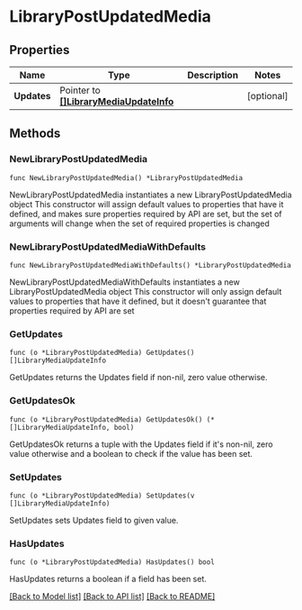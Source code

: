 # LibraryPostUpdatedMedia

## Properties

Name | Type | Description | Notes
------------ | ------------- | ------------- | -------------
**Updates** | Pointer to [**[]LibraryMediaUpdateInfo**](LibraryMediaUpdateInfo.md) |  | [optional] 

## Methods

### NewLibraryPostUpdatedMedia

`func NewLibraryPostUpdatedMedia() *LibraryPostUpdatedMedia`

NewLibraryPostUpdatedMedia instantiates a new LibraryPostUpdatedMedia object
This constructor will assign default values to properties that have it defined,
and makes sure properties required by API are set, but the set of arguments
will change when the set of required properties is changed

### NewLibraryPostUpdatedMediaWithDefaults

`func NewLibraryPostUpdatedMediaWithDefaults() *LibraryPostUpdatedMedia`

NewLibraryPostUpdatedMediaWithDefaults instantiates a new LibraryPostUpdatedMedia object
This constructor will only assign default values to properties that have it defined,
but it doesn't guarantee that properties required by API are set

### GetUpdates

`func (o *LibraryPostUpdatedMedia) GetUpdates() []LibraryMediaUpdateInfo`

GetUpdates returns the Updates field if non-nil, zero value otherwise.

### GetUpdatesOk

`func (o *LibraryPostUpdatedMedia) GetUpdatesOk() (*[]LibraryMediaUpdateInfo, bool)`

GetUpdatesOk returns a tuple with the Updates field if it's non-nil, zero value otherwise
and a boolean to check if the value has been set.

### SetUpdates

`func (o *LibraryPostUpdatedMedia) SetUpdates(v []LibraryMediaUpdateInfo)`

SetUpdates sets Updates field to given value.

### HasUpdates

`func (o *LibraryPostUpdatedMedia) HasUpdates() bool`

HasUpdates returns a boolean if a field has been set.


[[Back to Model list]](../README.md#documentation-for-models) [[Back to API list]](../README.md#documentation-for-api-endpoints) [[Back to README]](../README.md)


